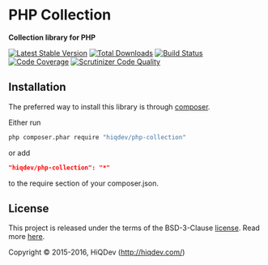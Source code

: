 PHP Collection
==============

**Collection library for PHP**

[![Latest Stable Version](https://poser.pugx.org/hiqdev/php-collection/v/stable)](https://packagist.org/packages/hiqdev/php-collection)
[![Total Downloads](https://poser.pugx.org/hiqdev/php-collection/downloads)](https://packagist.org/packages/hiqdev/php-collection)
[![Build Status](https://img.shields.io/travis/hiqdev/php-collection.svg)](https://travis-ci.org/hiqdev/php-collection)
[![Code Coverage](https://scrutinizer-ci.com/g/hiqdev/php-collection/badges/coverage.png?b=master)](https://scrutinizer-ci.com/g/hiqdev/php-collection/?branch=master)
[![Scrutinizer Code Quality](https://scrutinizer-ci.com/g/hiqdev/php-collection/badges/quality-score.png?b=master)](https://scrutinizer-ci.com/g/hiqdev/php-collection/?branch=master)

## Installation

The preferred way to install this library is through [composer](http://getcomposer.org/download/).

Either run

```sh
php composer.phar require "hiqdev/php-collection"
```

or add

```json
"hiqdev/php-collection": "*"
```

to the require section of your composer.json.

## License

This project is released under the terms of the BSD-3-Clause [license](LICENSE).
Read more [here](http://choosealicense.com/licenses/bsd-3-clause).

Copyright © 2015-2016, HiQDev (http://hiqdev.com/)
